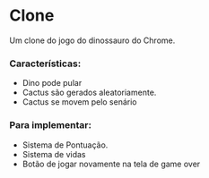 # Clone
Um clone do jogo do dinossauro do Chrome.
### Características: 
- Dino pode pular
- Cactus são gerados aleatoriamente.
- Cactus se movem pelo senário

### Para implementar:
- Sistema de Pontuação.
- Sistema de vidas
- Botão de jogar novamente na tela de game over